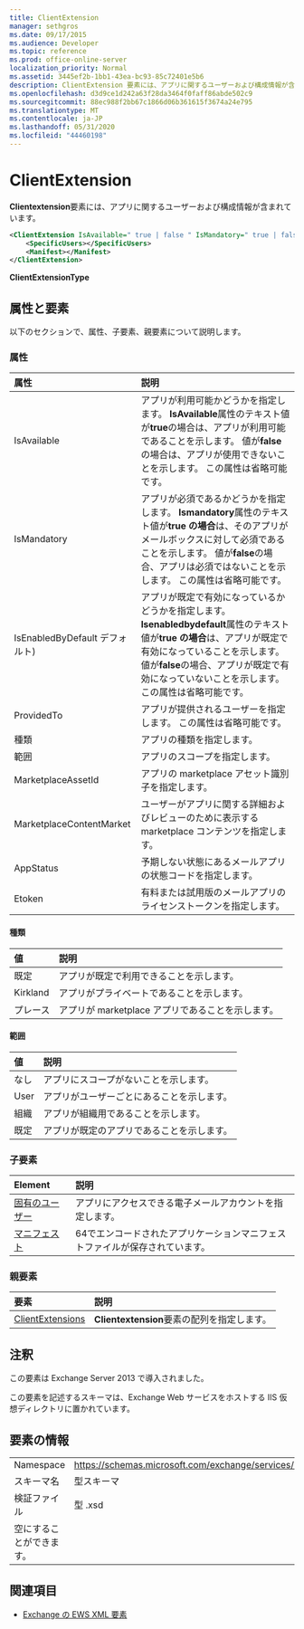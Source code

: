```yaml
---
title: ClientExtension
manager: sethgros
ms.date: 09/17/2015
ms.audience: Developer
ms.topic: reference
ms.prod: office-online-server
localization_priority: Normal
ms.assetid: 3445ef2b-1bb1-43ea-bc93-85c72401e5b6
description: ClientExtension 要素には、アプリに関するユーザーおよび構成情報が含まれています。
ms.openlocfilehash: d3d9ce1d242a63f28da3464f0faff86abde502c9
ms.sourcegitcommit: 88ec988f2bb67c1866d06b361615f3674a24e795
ms.translationtype: MT
ms.contentlocale: ja-JP
ms.lasthandoff: 05/31/2020
ms.locfileid: "44460198"
---
```

# <a name="clientextension"></a>ClientExtension

**Clientextension**要素には、アプリに関するユーザーおよび構成情報が含まれています。 
  
```XML
<ClientExtension IsAvailable=" true | false " IsMandatory=" true | false " IsEnabledByDefault=" true | false " Type="" Scope="" MarketplaceAssetId="" MarketplaceContentMarket="" AppStatus="" Etoken="">
    <SpecificUsers></SpecificUsers>
    <Manifest></Manifest>
</ClientExtension>
```

 **ClientExtensionType**
## <a name="attributes-and-elements"></a>属性と要素

以下のセクションで、属性、子要素、親要素について説明します。
  
### <a name="attributes"></a>属性

|**属性**|**説明**|
|:-----|:-----|
|IsAvailable  <br/> |アプリが利用可能かどうかを指定します。 **IsAvailable**属性のテキスト値が**true**の場合は、アプリが利用可能であることを示します。 値が**false**の場合は、アプリが使用できないことを示します。 この属性は省略可能です。  <br/> |
|IsMandatory  <br/> |アプリが必須であるかどうかを指定します。 **Ismandatory**属性のテキスト値が**true の場合**は、そのアプリがメールボックスに対して必須であることを示します。 値が**false**の場合、アプリは必須ではないことを示します。 この属性は省略可能です。  <br/> |
|IsEnabledByDefault デフォルト)  <br/> |アプリが既定で有効になっているかどうかを指定します。 **Isenabledbydefault**属性のテキスト値が**true の場合**は、アプリが既定で有効になっていることを示します。 値が**false**の場合、アプリが既定で有効になっていないことを示します。 この属性は省略可能です。  <br/> |
|ProvidedTo  <br/> |アプリが提供されるユーザーを指定します。 この属性は省略可能です。  <br/> |
|種類  <br/> |アプリの種類を指定します。  <br/> |
|範囲  <br/> |アプリのスコープを指定します。  <br/> |
|MarketplaceAssetId  <br/> |アプリの marketplace アセット識別子を指定します。  <br/> |
|MarketplaceContentMarket  <br/> |ユーザーがアプリに関する詳細およびレビューのために表示する marketplace コンテンツを指定します。  <br/> |
|AppStatus  <br/> |予期しない状態にあるメールアプリの状態コードを指定します。  <br/> |
|Etoken  <br/> |有料または試用版のメールアプリのライセンストークンを指定します。  <br/> |
   
#### <a name="type"></a>種類

|**値**|**説明**|
|:-----|:-----|
|既定  <br/> |アプリが既定で利用できることを示します。  <br/> |
|Kirkland  <br/> |アプリがプライベートであることを示します。  <br/> |
|プレース  <br/> |アプリが marketplace アプリであることを示します。  <br/> |
   
#### <a name="scope"></a>範囲

|**値**|**説明**|
|:-----|:-----|
|なし  <br/> |アプリにスコープがないことを示します。  <br/> |
|User  <br/> |アプリがユーザーごとにあることを示します。  <br/> |
|組織  <br/> |アプリが組織用であることを示します。  <br/> |
|既定  <br/> |アプリが既定のアプリであることを示します。  <br/> |
   
### <a name="child-elements"></a>子要素

|**Element**|**説明**|
|:-----|:-----|
|[固有のユーザー](specificusers.md) <br/> |アプリにアクセスできる電子メールアカウントを指定します。  <br/> |
|[マニフェスト](manifest.md) <br/> |64でエンコードされたアプリケーションマニフェストファイルが保存されています。  <br/> |
   
### <a name="parent-elements"></a>親要素

|**要素**|**説明**|
|:-----|:-----|
|[ClientExtensions](clientextensions.md) <br/> |**Clientextension**要素の配列を指定します。  <br/> |
   
## <a name="remarks"></a>注釈

この要素は Exchange Server 2013 で導入されました。
  
この要素を記述するスキーマは、Exchange Web サービスをホストする IIS 仮想ディレクトリに置かれています。
  
## <a name="element-information"></a>要素の情報

|||
|:-----|:-----|
|Namespace  <br/> |https://schemas.microsoft.com/exchange/services/2006/types  <br/> |
|スキーマ名  <br/> |型スキーマ  <br/> |
|検証ファイル  <br/> |型 .xsd  <br/> |
|空にすることができます。  <br/> ||
   
## <a name="see-also"></a>関連項目



- [Exchange の EWS XML 要素](ews-xml-elements-in-exchange.md)

